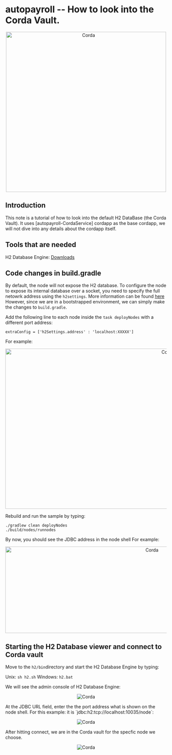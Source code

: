 # autopayroll -- How to look into the Corda Vault.
<p align="center">
  <img src="https://www.corda.net/wp-content/uploads/2016/11/fg005_corda_b.png" alt="Corda" width="500">
</p>

## Introduction 
This note is a tutorial of how to look into the default H2 DataBase (the Corda Vault). It uses [autopayroll-CordaService] cordapp as the base cordapp, we will not dive into any details about the cordapp itself.

## Tools that are needed  
H2 Database Engine:  [Downloads](https://www.h2database.com/html/download.html)


## Code changes in build.gradle
By default, the node will not expose the H2 database. To configure the node to expose its internal database over a socket, you need to specify the full netowrk address using the `h2settings`. More information can be found [here](https://docs.corda.net/node-database-access-h2.html)
However, since we are in a bootstrapped environment, we can simply make the changes to `build.gradle`. 

Add the following line to each node inside the `task deployNodes` with a different port address:
```
extraConfig = ['h2Settings.address' : 'localhost:XXXXX']
```
For example: 
<p align="center">
  <img src="https://github.com/corda/samples/blob/add-samples/autopayroll-H2Database/screenshots/extraConfig.png" alt="Corda" width="1000" height="500">
</p>

Rebuild and run the sample by typing:
```
./gradlew clean deployNodes
./build/nodes/runnodes
```

By now, you should see the JDBC address in the node shell
For example: 
<p align="center">
  <img src="https://github.com/corda/samples/blob/add-samples/autopayroll-H2Database/screenshots/10035.png" alt="Corda" width="900" height="270" >
</p>


## Starting the H2 Database viewer and connect to Corda vault
Move to the `h2/bin`directory and start the H2 Database Engine by typing: 

Unix: `sh h2.sh`
Windows: `h2.bat`

We will see the admin console of H2 Database Engine:
<p align="center">
  <img src="https://github.com/corda/samples/blob/add-samples/autopayroll-H2Database/screenshots/H2Console.png" alt="Corda">
</p>
At the JDBC URL field, enter the the port address what is shown on the node shell. For this example: it is `jdbc:h2:tcp://localhost:10035/node`: 

<p align="center">
  <img src="https://github.com/corda/samples/blob/add-samples/autopayroll-H2Database/screenshots/10035jdbc.png" alt="Corda">
</p>

After hitting connect, we are in the Corda vault for the specfic node we choose. 



<p align="center">
  <img src="https://github.com/corda/samples/blob/add-samples/autopayroll-H2Database/screenshots/vault.png" alt="Corda">
</p>
